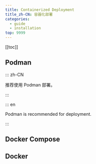 ```yaml
---
title: Containerized Deployment
title_zh-CN: 容器化部署
categories:
  - guide
  - installation
top: 9999
---
```


[[toc]]

## <InlineIcon icon="i-devicon-plain-podman" link="https://pages.github.com/" /> Podman

::: zh-CN

推荐使用 Podman 部署。

:::

::: en

Podman is recommended for deployment.

:::

<WorkInProgress />

## <InlineIcon icon="i-devicon-plain-docker" link="https://pages.github.com/" /> Docker Compose

<WorkInProgress />

## <InlineIcon icon="i-devicon-plain-docker" link="https://pages.github.com/" /> Docker

<WorkInProgress />